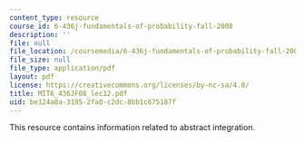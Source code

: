 ```yaml
---
content_type: resource
course_id: 6-436j-fundamentals-of-probability-fall-2008
description: ''
file: null
file_location: /coursemedia/6-436j-fundamentals-of-probability-fall-2008/be124a0a31952fa0c2dc8bb1c675187f_MIT6_436JF08_lec12.pdf
file_size: null
file_type: application/pdf
layout: pdf
license: https://creativecommons.org/licenses/by-nc-sa/4.0/
title: MIT6_436JF08_lec12.pdf
uid: be124a0a-3195-2fa0-c2dc-8bb1c675187f
---
```

This resource contains information related to abstract integration.